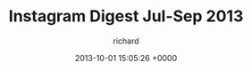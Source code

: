 ---
blog: richard
date: 2013-10-01 15:05:26 +0000
title: "Instagram Digest Jul-Sep 2013"
author: richard
permalink: /photography/instagram/jul-sep-13/
---